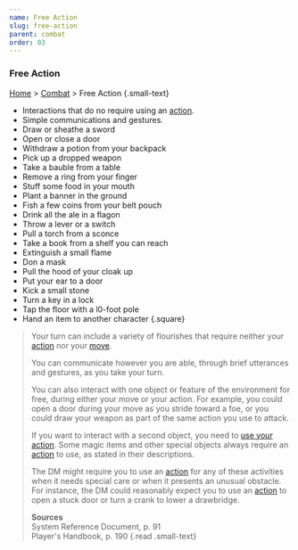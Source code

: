 ```yaml
---
name: Free Action
slug: free-action
parent: combat
order: 03
---
```

### Free Action
[Home](dm-operations-center) > [Combat](combat) > Free Action {.small-text}

- Interactions that do no require using an [action](action).
- Simple communications and gestures.
- Draw or sheathe a sword
- Open or close a door
- Withdraw a potion from your backpack
- Pick up a dropped weapon
- Take a bauble from a table
- Remove a ring from your finger
- Stuff some food in your mouth
- Plant a banner in the ground
- Fish a few coins from your belt pouch
- Drink all the ale in a flagon
- Throw a lever or a switch
- Pull a torch from a sconce
- Take a book from a shelf you can reach
- Extinguish a small flame
- Don a mask
- Pull the hood of your cloak up
- Put your ear to a door
- Kick a small stone
- Turn a key in a lock
- Tap the floor with a l0-foot pole 
- Hand an item to another character 
{.square}


> Your turn can include a variety of flourishes that require neither your [action](action) nor your [move](movement).
>
> You can communicate however you are able, through brief utterances and gestures, as you take your turn. 
>
> You can also interact with one object or feature of the environment for free, during either your move or your action. For example, you could open a door during your move as you stride toward a foe, or you could draw your weapon as part of the same action you use to attack. 
>
> If you want to interact with a second object, you need to [use your action](use-object). Some magic items and other special objects always require an [action](action) to use, as stated in their descriptions. 
>
> The DM might require you to use an [action](action) for any of these activities when it needs special care or when it presents an unusual obstacle. For instance, the DM could reasonably expect you to use an [action](action) to open a stuck door or turn a crank to lower a drawbridge.
>
> **Sources** <br/>
> System Reference Document, p. 91<br/>
> Player's Handbook, p. 190
{.read .small-text}